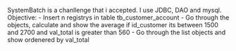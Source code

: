 SystemBatch is a chanllenge that i accepted.
I use JDBC, DAO and mysql.
Objective:
    - Insert n registrys in table tb_customer_account
    - Go through the objects, calculate and show the average if id_customer its between 1500 and 2700 and val_total is greater than 560
    - Go through the list objects and show ordenered by val_total